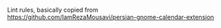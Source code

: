 Lint rules, basically copied from https://github.com/IamRezaMousavi/persian-gnome-calendar-extension
